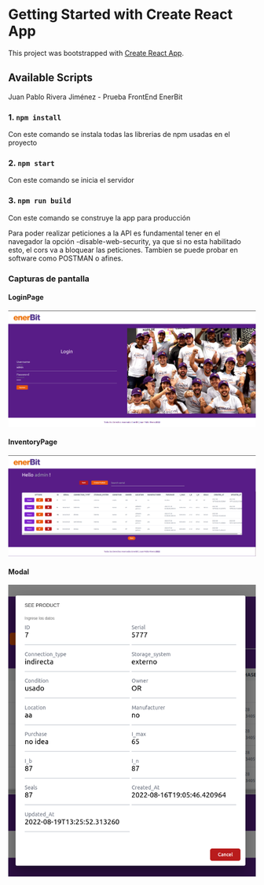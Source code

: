 # Getting Started with Create React App

This project was bootstrapped with [Create React App](https://github.com/facebook/create-react-app).

## Available Scripts

Juan Pablo Rivera Jiménez - Prueba FrontEnd EnerBit

### 1. `npm install`
Con este comando se instala todas las librerias de npm usadas en el proyecto

### 2. `npm start`
Con este comando se inicia el servidor

### 3. `npm run build`
Con este comando se construye la app para producción

Para poder realizar peticiones a la API es fundamental tener en el navegador la opción -disable-web-security, ya que si no esta habilitado esto, el cors va a bloquear las peticiones.
Tambien se puede probar en software como POSTMAN o afines.

### Capturas de pantalla
#### LoginPage
![](https://raw.githubusercontent.com/juanpa12121/enerbit-prueba-front/master/public/LoginPage.png)

#### InventoryPage
![](https://raw.githubusercontent.com/juanpa12121/enerbit-prueba-front/master/public/InventoryPage.png)

#### Modal
![](https://raw.githubusercontent.com/juanpa12121/enerbit-prueba-front/master/public/Modal.png)

